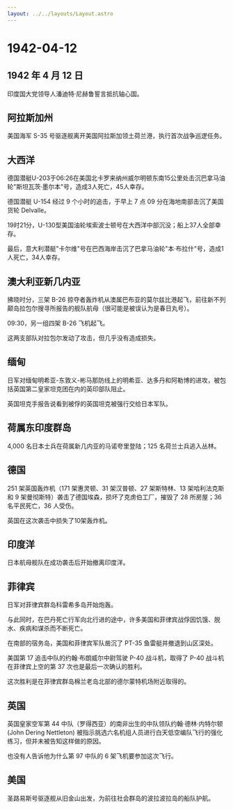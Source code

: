 ```yaml
---
layout: ../../layouts/Layout.astro
---
```


# 1942-04-12

## 1942 年 4 月 12 日

印度国大党领导人潘迪特·尼赫鲁誓言抵抗轴心国。

## 阿拉斯加州

美国海军 S-35 号驱逐舰离开美国阿拉斯加领土荷兰港，执行首次战争巡逻任务。

## 大西洋

德国潜艇U-203于06:26在美国北卡罗来纳州威尔明顿东南15公里处击沉巴拿马油轮"斯坦瓦茨·墨尔本"号，造成3人死亡，45人幸存。

德国潜艇 U-154 经过 9 个小时的追击，于早上 7 点 09
分在海地南部击沉了美国货轮 Delvalle。

19时21分，U-130型美国油轮埃索波士顿号在大西洋中部沉没；船上37人全部幸存。

最后，意大利潜艇"卡尔维"号在巴西海岸击沉了巴拿马油轮"本·布拉什"号，造成1人死亡，34人幸存。

## 澳大利亚新几内亚

拂晓时分，三架 B-26
掠夺者轰炸机从澳属巴布亚的莫尔兹比港起飞，前往新不列颠岛拉包尔搜寻所报告的舰队航母（很可能是被误认为是春日丸号）。

09:30，另一组四架 B-26 飞机起飞。

这两支部队对拉包尔发动了攻击，但几乎没有造成损失。

## 缅甸

日军对缅甸明希亚-东敦义-彬马那防线上的明希亚、达多丹和阿勒博的进攻，被包括英国第二皇家坦克团在内的英印部队阻止。

英国坦克手报告说看到被俘的英国坦克被强行交给日本军队。

## 荷属东印度群岛

4,000 名日本士兵在荷属新几内亚的马诺夸里登陆；125 名荷兰士兵逃入丛林。

## 德国

251 架英国轰炸机（171 架惠灵顿、31 架汉普顿、27 架斯特林、13
架哈利法克斯和 9 架曼彻斯特）袭击了德国埃森，损坏了克虏伯工厂，摧毁了 28
所房屋；36 名平民死亡，36 人受伤。

英国在这次袭击中损失了10架轰炸机。

## 印度洋

日本航母舰队在成功袭击后开始撤离印度洋。

## 菲律宾

日军对菲律宾群岛科雷希多岛开始炮轰。

与此同时，在巴丹死亡行军向北行进的途中，许多美国和菲律宾战俘因饥饿、脱水、疾病和谋杀而不断死亡。

在南部的宿务岛，美国和菲律宾军队凿沉了 PT-35 鱼雷艇并撤退到山区深处。

美国第 17 追击中队的约翰·布朗威尔中尉驾驶 P-40 战斗机，取得了 P-40
战斗机在菲律宾上空的第 37 次也是最后一次确认的胜利。

这次胜利是在菲律宾群岛棉兰老岛北部的德尔蒙特机场附近取得的。

## 英国

英国皇家空军第 44 中队（罗得西亚）的南非出生的中队领队约翰·德林·内特尔顿
(John Dering Nettleton)
被指示挑选六名机组人员进行白天低空编队飞行的强化练习，但并未被告知这样做的原因。

也没有人告诉他为什么第 97 中队的 6 架飞机要参加这次飞行。

## 美国

圣路易斯号驱逐舰从旧金山出发，为前往社会群岛的波拉波拉岛的船队护航。